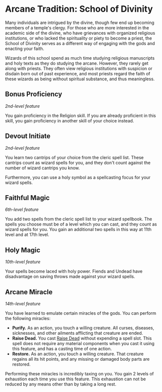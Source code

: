 # Arcane Tradition: School of Divinity

Many individuals are intrigued by the divine, though few end up becoming members of a temple's clergy. For those who are more interested in the academic side of the divine, who have grievances with organized religious institutions, or who lacked the spirituality or piety to become a priest, the School of Divinity serves as a different way of engaging with the gods and enacting your faith.

Wizards of this school spend as much time studying religious manuscripts and holy texts as they do studying the arcane. However, they rarely get along with priests. They often view religious institutions with suspicion or disdain born out of past experience, and most priests regard the faith of these wizards as being without spiritual substance, and thus meaningless.

## Bonus Proficiency
*2nd-level feature*

You gain proficiency in the Religion skill. If you are already proficient in this skill, you gain proficiency in another skill of your choice instead.

## Devout Initiate
*2nd-level feature*

You learn two cantrips of your choice from the cleric spell list. These cantrips count as wizard spells for you, and they don't count against the number of wizard cantrips you know.

Furthermore, you can use a holy symbol as a spellcasting focus for your wizard spells.

## Faithful Magic
*6th-level feature*

You add two spells from the cleric spell list to your wizard spellbook. The spells you choose must be of a level which you can cast, and they count as wizard spells for you. You gain an additional two spells in this way at 11th level and at 17th level.

## Holy Magic
*10th-level feature*

Your spells become laced with holy power. Fiends and Undead have disadvantage on saving throws made against your wizard spells.

## Arcane Miracle
*14th-level feature*

You have learned to emulate certain miracles of the gods. You can perform the following miracles:

* **Purify.** As an action, you touch a willing creature. All curses, diseases, sicknesses, and other ailments afflicting that creature are ended.
* **Raise Dead.** You cast [Raise Dead](/Magic/Spells/raise-dead.md) without expending a spell slot. This spell does not require any material components when you cast it using this feature, and has a casting time of one action.
* **Restore.** As an action, you touch a willing creature. That creature regains all its hit points, and any missing or damaged body parts are restored.

Performing these miracles is incredibly taxing on you. You gain 2 levels of exhaustion each time you use this feature. This exhaustion can not be reduced by any means other than by taking a long rest.
